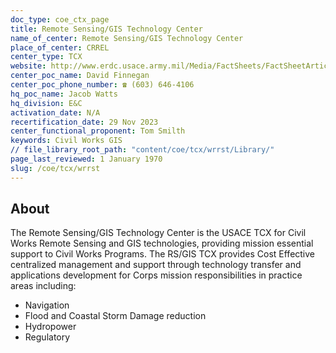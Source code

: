 ```yaml
---
doc_type: coe_ctx_page 
title: Remote Sensing/GIS Technology Center
name_of_center: Remote Sensing/GIS Technology Center
place_of_center: CRREL
center_type: TCX
website: http://www.erdc.usace.army.mil/Media/FactSheets/FactSheetArticleView/tabid/9254/Article/6215/remote-sensinggeographic-information-systems-center.aspx
center_poc_name: David Finnegan
center_poc_phone_number: ☎ (603) 646-4106
hq_poc_name: Jacob Watts
hq_division: E&C
activation_date: N/A
recertification_date: 29 Nov 2023
center_functional_proponent: Tom Smilth
keywords: Civil Works GIS
// file_library_root_path: "content/coe/tcx/wrrst/Library/" 
page_last_reviewed: 1 January 1970 
slug: /coe/tcx/wrrst
---
```


## About 

The Remote Sensing/GIS Technology Center is the USACE TCX for Civil Works Remote Sensing and GIS technologies, providing mission essential support to Civil Works Programs. The RS/GIS TCX provides Cost Effective centralized management and support through technology transfer and applications development for Corps mission responsibilities in practice areas including:
<ul>
    <li>Navigation</li>
    <li>Flood and Coastal Storm Damage reduction</li>
    <li>Hydropower</li>
    <li>Regulatory</li>
</ul>

 
